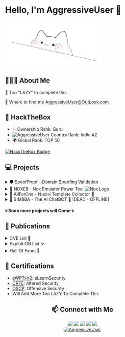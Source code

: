 # Hello, I'm AggressiveUser 👋
<p align="left">
  <img src="https://raw.githubusercontent.com/AggressiveUser/AggressiveUser/main/happy.gif" alt="AggressiveUser" width=320 height=150>
</p>

## 👨🏻‍💻 About Me

🗿 Too "LAZY" to complete this.

🗿 Where to find me AggressiveUser@OutLook.com

## 🧩 HackTheBox  
- ✨ Ownership Rank: Guru
- <img src="https://www.fg-a.com/flags/india-flag-large.jpg" alt="AggressiveUser" width=20> Country Rank: India #2 
- 🌍 Global Rank: TOP 50 

[![HackTheBox Badge](https://www.hackthebox.eu/badge/image/17569)](https://www.hackthebox.eu/profile/17569)

## 💻 Projects

<details>
<summary>🛡️ SpoofProof - Domain Spoofing Validation</summary>
  
SpoofProof is a Burp Suite extension designed to help security professionals verify email domain spoofing vulnerabilities and validate DNS-based email security configurations like DMARC, SPF, and DKIM. With SpoofProof, users can efficiently assess if a domain is secure against email spoofing attacks, providing a streamlined and reliable approach to domain spoofing validation.

**🚀 Features**
- 🔍 Domain Spoofability Check: Evaluate if a domain can be spoofed and take necessary precautions.
- 🛡️ DMARC Validation: Ensure the domain’s DMARC records are configured correctly to minimize email spoofing risks.
- ✅ SPF Verification: Check SPF records for proper configuration, enhancing email sender verification.
- 🔒 DKIM Validation: Confirm that DKIM records are correctly set up to authenticate email messages.
- 🔗 Easy Integration with Burp Suite: Seamlessly integrates within Burp Suite to complement your existing security testing toolkit.
</details>

<details>
<summary> 📱 NOXER - Nox Emulator Power Tool <img src="https://sergoot.ru/wp-content/uploads/2021/10/Nox-App-Player-nastrojki.png" alt="Nox Logo" width="20"/></summary>
  
Automate your Android penetration testing lab setup using Nox Emulator.

**🚀 Features**
- Automate Lab Setup: Easily configure your Android penetration testing environment.
- Stable ADB Connections: Ensure consistent and reliable ADB connections.
- Frida Server Management: Quickly install and launch Frida Server on the Nox Emulator.
- Ad and Bloatware Removal: Automatically remove ads and unwanted apps from the Nox Emulator.
- User-Friendly CLI: Intuitive interface for managing your testing lab.
- BurpSuite Integration: Seamlessly install and configure BurpSuite certificates.
- Windows Tools Management: Install or verify essential pentesting tools (Frida, Objection, reFlutter) on Windows.
- Frida-Tool Options: Various functionalities like listing apps, bypassing SSL pinning, and root checks.
- Flexible Menu: Interactive options for running Frida Server, opening an ADB shell, and more.

</details>



<details>
<summary>🐍 AllForOne - Nuclei Template Collector 👤 </summary>
  
A Python script that allows bug bounty hunters and security researchers to collect all Nuclei YAML templates from various public repositories, helping to streamline the process of downloading multiple templates using just a single repository

**🚀 Features**
- The script leverages the GitHub repositories which containing Nuclei Templates. It will clones them to your local machine, and extracts the templates, organizing them for easy access.
- Once the script completes, it will display the total count of templates in a tabular format.
- It will create a folder named `Templates`  in the repository's root directory. Inside this folder, you'll find subfolders for each cloned repository segregated as per publication year `CVE-20XX` and others as `Vulnerability-Templates`.
- Each template is stored as a separate file, enabling easy access and utilization for your bug bounty or security testing activities.
</details>


<details>
<summary> 🦁 SIMBBA - The AI ChatBOT 🤖 [DEAD - OFFLINE]</summary>
  
Looking for a simple and effective way to bypass content filtering in ChatGPT? Look no further than our easy-to-use script!

**🚀 Features**
- Bypasses content filtering in ChatGPT, allowing you to access restricted content with ease.
- Interactive chat with AI-powered ChatGPT.
- Simple and easy-to-use script that can be run with just a few commands.
- Lightweight and fast, with minimal impact on system resources.
- Compatible with a wide range of systems and configurations.

</details>



#### 💀 Soon more projects will Come 💀

## 📝 Publications

<details>
<summary>CVE List 🎯</summary>

1.  [CVE-2022-1163](https://cve.mitre.org/cgi-bin/cvename.cgi?name=CVE-2022-1163)
2.  [CVE-2022-1588](https://cve.mitre.org/cgi-bin/cvename.cgi?name=CVE-2022-1588)
3.  [CVE-2022-24899](https://cve.mitre.org/cgi-bin/cvename.cgi?name=CVE-2022-24899)
4.  [CVE-2022-1530](https://cve.mitre.org/cgi-bin/cvename.cgi?name=CVE-2022-1530)
5.  [CVE-2022-26180](https://cve.mitre.org/cgi-bin/cvename.cgi?name=CVE-2022-26180)
6.  [CVE-2022-0557](https://cve.mitre.org/cgi-bin/cvename.cgi?name=CVE-2022-0557)
7. Will Add More Too LAZY To Complete This

</details>

<details>
<summary>Exploit-DB List ☣️</summary>

1.  Contao 4.13.2 - Cross-Site Scripting (XSS)
2.  qdPM 9.2 - Cross-site Request Forgery (CSRF)
3.  minewebcms 1.15.2 - Cross-site Scripting (XSS)
4.  part-db 0.5.11 - Remote Code Execution (RCE)
5.  Microweber 1.2.11 - Remote Code Execution (RCE) (Authenticated)

- My Exploit-DB Author [Profile](https://www.exploit-db.com/?author=11588) 

</details>

<details>
<summary>Hall Of Fame 🥂</summary>
  
1. [Apple](https://support.apple.com/en-in/HT201536) - 2023 
2. [Microsoft](https://msrc.microsoft.com/update-guide/acknowledgement) - 2023 
3. [Philips ](https://www.philips.com/a-w/security/coordinated-vulnerability-disclosure/hall-of-honors.html#slide_#) - 2023 
4. [RedHat](https://access.redhat.com/articles/66234) - 2024
5. [NVIDIA](https://www.nvidia.com/en-in/product-security/acknowledgements/) - 2023
6. Will Add More Too LAZY To Complete This

</details>

## 📜 Certifications
- [eWPTxV2](https://www.credential.net/profile/aggressiveuser/wallet): eLearnSecurity
- [CRTE](https://www.credential.net/profile/aggressiveuser/wallet): Altered Security
- [OSCP](https://www.credential.net/profile/aggressiveuser/wallet): Offensive Security 
- Will Add More Too LAZY To Complete This



<h2 align="center"> 📫 Connect with Me </h2>
<p align="center">  <a href="https://www.linkedin.com/in/AggressiveUser/"><img src="https://img.shields.io/badge/LinkedIn-0077B5?style=for-the-badge&logo=linkedin&logoColor=white"/></a>  <a href="https://twitter.com/AggressiveUserX"><img src="https://img.shields.io/badge/Twitter-1DA1F2?style=for-the-badge&logo=twitter&logoColor=white"/></a> <a href="https://github.com/AggressiveUser"><img src="https://img.shields.io/badge/GitHub-000?style=for-the-badge&logo=github&logoColor=white"/></a> <a href="https://t.me/AggressiveUser"><img src="https://img.shields.io/badge/Telegram-2CA5E0?style=for-the-badge&logo=telegram&logoColor=white"/></a>  <a href="mailto:AggressiveUser@OutLook.com"><img src="https://img.shields.io/badge/Mail_Me-D14836?style=for-the-badge&logo=MicroSoft&logoColor=white"/></a><br> <a href="https://app.hackthebox.com/profile/17569"><img src="https://www.hackthebox.eu/badge/image/17569" alt="AggressiveUser"></a>  </p>
